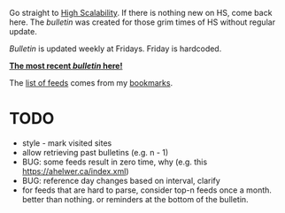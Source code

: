 Go straight to [High Scalability](http://highscalability.com/). If there is nothing new on HS, come back here. The _bulletin_ was created for those grim times of HS without regular update.

_Bulletin_ is updated weekly at Fridays. Friday is hardcoded.

[**The most recent _bulletin_ here!**][ref_current]


[ref_current]:https://htmlpreview.github.io/?https://github.com/jakub-m/bulletin/blob/mainline/bulletins/bulletin-2021-10-08.html

The [list of feeds][ref_feeds] comes from my [bookmarks][ref_tw].

# TODO

- style - mark visited sites
- allow retrieving past bulletins (e.g. n - 1)
- BUG: some feeds result in zero time, why (e.g. this https://ahelwer.ca/index.xml)
- BUG: reference day changes based on interval, clarify
- for feeds that are hard to parse, consider top-n feeds once a month. better than nothing. or reminders at the bottom of the bulletin.

[ref_tw]:https://twitter.com/JakubMikians
[ref_feeds]:feeds.conf
